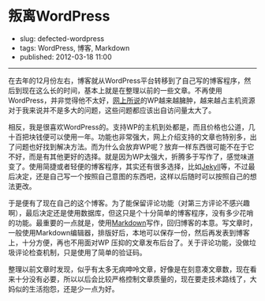# 叛离WordPress

- slug: defected-wordpress
- tags: WordPress, 博客, Markdown
- published: 2012-03-18 11:00

------------

在去年的12月份左右，博客就从WordPress平台转移到了自己写的博客程序，然后到现在这么长的时间，基本上就是在整理以前的一些文章。不再使用WordPress，并非觉得他不太好，[网上所说][1]的WP越来越臃肿，越来越占主机资源对于我来说并不是多大的问题，这些问题都应该出自访问量太大了。

相反，我是很喜欢WordPress的。支持WP的主机到处都是，而且价格也公道，几十百把块钱便可以使用一年。功能也非常强大，网上介绍支持的文章也特别多，出了问题也好找到解决方法。而为什么会放弃WP呢？放弃一样东西很可能不在于它不好，而是有其他更好的选择。就是因为WP太强大，折腾多于写作了，感觉味道变了。使用简捷或者轻便的博客程序，其实还有很多选择，比如[Jekyll][2]等，不过最后决定，还是自己写一个按照自己意图的东西吧，这样以后随时可以按照自己的想法更改。

于是便有了现在自己的这个博客。为了能保留评论功能（对第三方评论不感兴趣啊），最后决定还是使用数据库，但这只是个十分简单的博客程序，没有多少花哨的功能。最重要的一点就是，使用[Markdown][3]写作，回归博客的本意。写文章时，一般使用Markdown编辑器，排版好后，本地可以保存一份，然后再发表到博客上，十分方便，再也不用面对WP 压抑的文章发布后台了。关于评论功能，没做垃圾评论检查机制，只是使用了简单的验证码。

整理以前文章时发现，似乎有太多无病呻呤文章，好像是在刻意凑文章数，现在看来十分没有必要，所以以后会比较严格控制文章质量的，现在要走技术路线了，大妈似的生活抱怨，还是少一点为好。

[1]: http://zww.me/archives/25592
[2]: https://github.com/mojombo/jekyll
[3]: http://apple4.us/2012/02/why-writers-should-use-markdown.html
